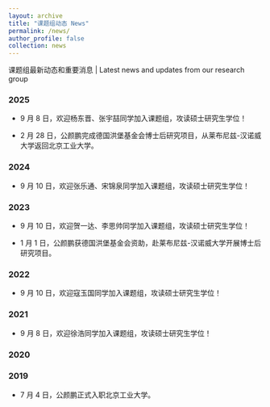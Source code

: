 ```yaml
---
layout: archive
title: "课题组动态 News"
permalink: /news/
author_profile: false
collection: news
---
```


<!-- Google tag (gtag.js) -->
<script async src="https://www.googletagmanager.com/gtag/js?id=G-K251SYLJ6Y"></script>
<script>
  window.dataLayer = window.dataLayer || [];
  function gtag(){dataLayer.push(arguments);}
  gtag('js', new Date());
  gtag('config', 'G-K251SYLJ6Y');
</script>

<p>课题组最新动态和重要消息 | Latest news and updates from our research group</p>

<h3>2025</h3>

- 9 月 8 日，欢迎杨东晋、张宇喆同学加入课题组，攻读硕士研究生学位！

- 2 月 28 日，公颜鹏完成德国洪堡基金会博士后研究项目，从莱布尼兹-汉诺威大学返回北京工业大学。

<h3>2024</h3>

- 9 月 10 日，欢迎张乐通、宋锦泉同学加入课题组，攻读硕士研究生学位！

<h3>2023</h3>

- 9 月 10 日，欢迎贺一达、李思帅同学加入课题组，攻读硕士研究生学位！

- 1 月 1 日，公颜鹏获德国洪堡基金会资助，赴莱布尼兹-汉诺威大学开展博士后研究项目。

<h3>2022</h3>

- 9 月 10 日，欢迎寇玉国同学加入课题组，攻读硕士研究生学位！

<h3>2021</h3>

- 9 月 8 日，欢迎徐浩同学加入课题组，攻读硕士研究生学位！

<h3>2020</h3>

<h3>2019</h3>

- 7 月 4 日，公颜鹏正式入职北京工业大学。
